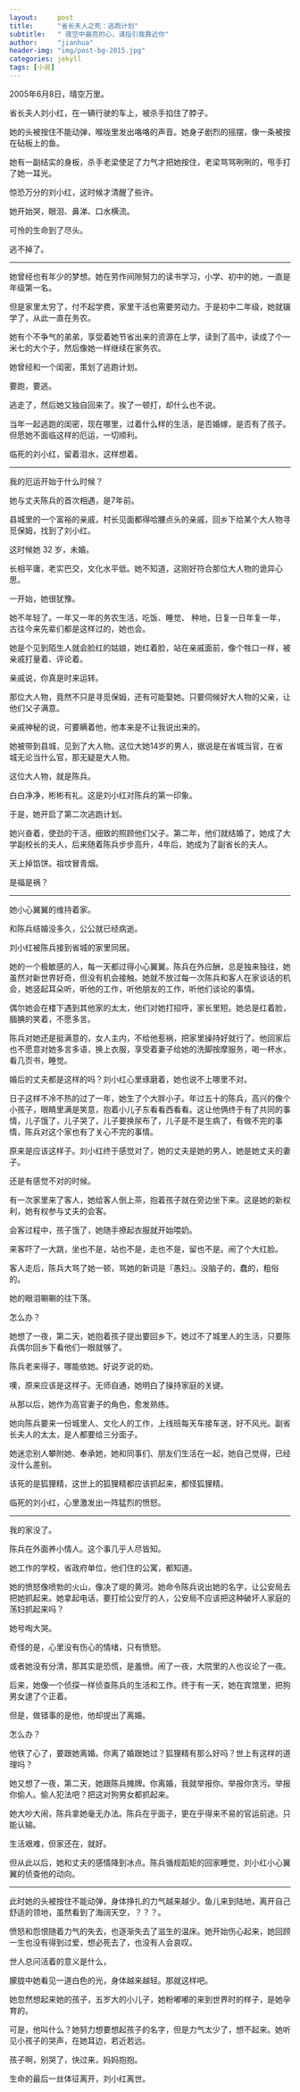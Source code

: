 ```yaml
---
layout:     post
title:      "省长夫人之死：逃跑计划"
subtitle:   " 夜空中最亮的心，请指引我靠近你"
author:     "jianhua"
header-img: "img/post-bg-2015.jpg"
categories: jekyll
tags: [小说]
---
```


2005年6月8日，晴空万里。

省长夫人刘小红，在一辆行驶的车上，被杀手掐住了脖子。

她的头被按住不能动弹，喉咙里发出咯咯的声音。她身子剧烈的摇摆，像一条被按在砧板上的鱼。

她有一副结实的身板，杀手老梁使足了力气才把她按住，老梁骂骂咧咧的，甩手打了她一耳光。

惊恐万分的刘小红，这时候才清醒了些许。

她开始哭，眼泪、鼻涕、口水横流。

可怜的生命到了尽头。

逃不掉了。

---
她曾经也有年少的梦想。她在劳作间隙努力的读书学习，小学、初中的她，一直是年级第一名。

但是家里太穷了，付不起学费，家里干活也需要劳动力。于是初中二年级，她就辍学了，从此一直在务农。

她有个不争气的弟弟，享受着她节省出来的资源在上学，读到了高中，读成了个一米七的大个子，然后像她一样继续在家务农。

她曾经和一个闺密，策划了逃跑计划。

要跑，要逃。

逃走了，然后她又独自回来了。挨了一顿打，却什么也不说。

当年一起逃跑的闺密，现在哪里，过着什么样的生活，是否婚嫁，是否有了孩子。但愿她不面临这样的厄运，一切顺利。

临死的刘小红，留着泪水，这样想着。

---
我的厄运开始于什么时候？

她与丈夫陈兵的首次相遇，是7年前。

县城里的一个富裕的亲戚，村长见面都得哈腰点头的亲戚，回乡下给某个大人物寻觅保姆，找到了刘小红。

这时候她 32 岁，未婚。

长相平庸，老实巴交，文化水平低。她不知道，这刚好符合那位大人物的诡异心思。

一开始，她很犹豫。

她不年轻了。一年又一年的务农生活，吃饭、睡觉、 种地，日复一日年复一年，古往今来先辈们都是这样过的，她也会。

她是个见到陌生人就会脸红的姑娘，她红着脸，站在亲戚面前，像个牲口一样，被亲戚打量着、评论着。

亲戚说，你真是时来运转。

那位大人物，竟然不只是寻觅保姆，还有可能娶她。只要伺候好大人物的父亲，让他们父子满意。

亲戚神秘的说，可要瞒着他，他本来是不让我说出来的。

她被带到县城，见到了大人物。这位大她14岁的男人，据说是在省城当官，在省城无论当什么官，那无疑是大人物。

这位大人物，就是陈兵。

白白净净，彬彬有礼。这是刘小红对陈兵的第一印象。

于是，她开启了第二次逃跑计划。

她兴奋着，使劲的干活，细致的照顾他们父子。第二年，他们就结婚了，她成了大学副校长的夫人，后来随着陈兵步步高升，4年后，她成为了副省长的夫人。

天上掉馅饼。祖坟冒青烟。

是福是祸？

---
她小心翼翼的维持着家。

和陈兵结婚没多久，公公就已经病逝。

刘小红被陈兵接到省城的家里同居。

她的一个极敏感的人，每一天都过得小心翼翼。陈兵在外应酬，总是独来独往，她虽然对新世界好奇，但没有机会接触。她就不放过每一次陈兵和客人在家谈话的机会，她竖起耳朵听，听他的工作，听他朋友的工作，听他们谈论的事情。

偶尔她会在楼下遇到其他家的太太，他们对她打招呼，家长里短。她总是红着脸，腼腆的笑着，不愿多言。

陈兵对她还是挺满意的，女人主内，不给他惹祸，把家里操持好就行了。他回家后也不愿意对她多言多语，换上衣服，享受着妻子给她的洗脚按摩服务，喝一杯水，看几页书，睡觉。

婚后的丈夫都是这样的吗？刘小红心里琢磨着，她也说不上哪里不对。

日子这样不冷不热的过了一年，她生了个大胖小子。年过五十的陈兵，高兴的像个小孩子，眼睛里满是笑意，抱着小儿子东看看西看看。这让他俩终于有了共同的事情，儿子饿了，儿子哭了，儿子要换尿布了，儿子是不是生病了，有做不完的事情，陈兵对这个家也有了关心不完的事情。

原来是应该这样子。刘小红终于感觉对了，她的丈夫是她的男人，她是她丈夫的妻子。

还是有感觉不对的时候。

有一次家里来了客人，她给客人倒上茶，抱着孩子就在旁边坐下来。这是她的新权利，她有权参与丈夫的会客。

会客过程中，孩子饿了，她随手撩起衣服就开始喂奶。

来客吓了一大跳，坐也不是，站也不是，走也不是，留也不是。闹了个大红脸。

客人走后，陈兵大骂了她一顿，骂她的新词是『愚妇』。没脑子的，蠢的，粗俗的。

她的眼泪唰唰的往下落。

怎么办？

她想了一夜，第二天，她抱着孩子提出要回乡下。她过不了城里人的生活，只要陈兵偶尔回乡下看他们一眼就够了。

陈兵老来得子，哪能依她。好说歹说的劝。

噢，原来应该是这样子。无师自通，她明白了操持家庭的关键。

从那以后，她作为高官妻子的角色，愈发熟练。

她向陈兵要来一份城里人、文化人的工作，上线班每天车接车送，好不风光。副省长夫人的太太，是人都要给三分面子。

她迷恋别人攀附她、奉承她，她和同事们、朋友们生活在一起，她自己觉得，已经没什么差别。

该死的是狐狸精，这世上的狐狸精都应该抓起来，都怪狐狸精。

临死的刘小红，心里激发出一阵猛烈的愤怒。

---
我的家没了。

陈兵在外面养小情人。这个事几乎人尽皆知。

她工作的学校，省政府单位，他们住的公寓，都知道。

她的愤怒像喷勃的火山，像决了堤的黄河。她命令陈兵说出她的名字，让公安局去把她抓起来。她拿起电话，要打给公安厅的人，公安局不应该把这种破坏人家庭的荡妇抓起来吗？

她号啕大哭。

奇怪的是，心里没有伤心的情绪，只有愤怒。

或者她没有分清，那其实是恐慌，是羞愤。闹了一夜，大院里的人也议论了一夜。

后来，她像一个侦探一样侦查陈兵的生活和工作。终于有一天，她在宾馆里，把狗男女逮了个正着。

但是，做错事的是他，他却提出了离婚。

怎么办？

他铁了心了，要跟她离婚。你离了婚跟她过？狐狸精有那么好吗？世上有这样的道理吗？

她又想了一夜，第二天，她跟陈兵摊牌。你离婚，我就举报你。举报你贪污。举报你偷人。偷人犯法吧？把这对狗男女都抓起来。

她大吵大闹，陈兵拿她毫无办法。陈兵在乎面子，更在乎得来不易的官运前途。只能认输。

生活艰难，但家还在，就好。

但从此以后，她和丈夫的感情降到冰点。陈兵循规蹈矩的回家睡觉，刘小红小心翼翼的侦查他的动向。

---
此时她的头被按住不能动弹，身体挣扎的力气越来越少。鱼儿来到陆地，离开自己舒适的领地，虽然看到了海阔天空，？？？。

愤怒和怨恨随着力气的失去，也逐渐失去了滋生的温床。她开始伤心起来，她回顾一生也没有得到过爱，想必死去了，也没有人会哀叹。

世人总问活着的意义是什么，

朦胧中她看见一道白色的光，身体越来越轻。那就这样吧。

她忽然想起来她的孩子，五岁大的小儿子，她粉嘟嘟的来到世界时的样子，是她孕育的。

可是，他叫什么？她努力想要想起孩子的名字，但是力气太少了，想不起来。她听见小孩子的哭声，在她耳边，若近若远。

孩子啊，别哭了，快过来，妈妈抱抱。

生命的最后一丝体征离开，刘小红离世。






